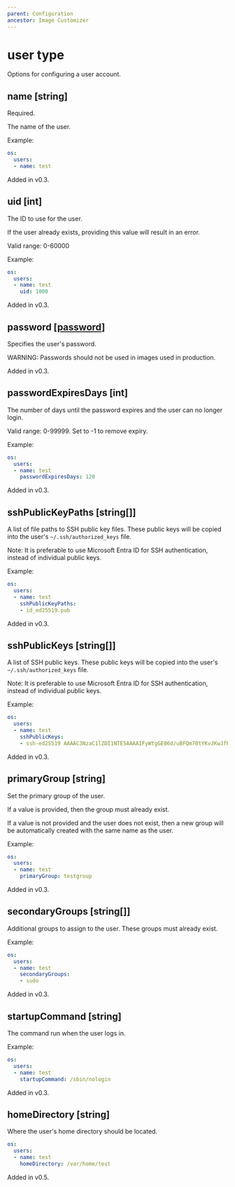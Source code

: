 ```yaml
---
parent: Configuration
ancestor: Image Customizer
---
```


# user type

Options for configuring a user account.

## name [string]

Required.

The name of the user.

Example:

```yaml
os:
  users:
  - name: test
```

Added in v0.3.

## uid [int]

The ID to use for the user.

If the user already exists, providing this value will result in an error.

Valid range: 0-60000

Example:

```yaml
os:
  users:
  - name: test
    uid: 1000
```

Added in v0.3.

## password [[password](./password.md)]

Specifies the user's password.

WARNING: Passwords should not be used in images used in production.

Added in v0.3.

## passwordExpiresDays [int]

The number of days until the password expires and the user can no longer login.

Valid range: 0-99999. Set to -1 to remove expiry.

Example:

```yaml
os:
  users:
  - name: test
    passwordExpiresDays: 120
```

Added in v0.3.

## sshPublicKeyPaths [string[]]

A list of file paths to SSH public key files.
These public keys will be copied into the user's `~/.ssh/authorized_keys` file.

Note: It is preferable to use Microsoft Entra ID for SSH authentication, instead of
individual public keys.

Example:

```yaml
os:
  users:
  - name: test
    sshPublicKeyPaths:
    - id_ed25519.pub
```

Added in v0.3.

## sshPublicKeys [string[]]

A list of SSH public keys.
These public keys will be copied into the user's `~/.ssh/authorized_keys` file.

Note: It is preferable to use Microsoft Entra ID for SSH authentication, instead of
individual public keys.

Example:

```yaml
os:
  users:
  - name: test
    sshPublicKeys:
    - ssh-ed25519 AAAAC3NzaC1lZDI1NTE5AAAAIFyWtgGE06d/uBFQm70tYKvJKwJfRDoh06bWQQwC6Qkm test@test-machine
```

Added in v0.3.

## primaryGroup [string]

Set the primary group of the user.

If a value is provided, then the group must already exist.

If a value is not provided and the user does not exist, then a new group will be
automatically created with the same name as the user.

Example:

```yaml
os:
  users:
  - name: test
    primaryGroup: testgroup
```

Added in v0.3.

## secondaryGroups [string[]]

Additional groups to assign to the user. These groups must already exist.

Example:

```yaml
os:
  users:
  - name: test
    secondaryGroups:
    - sudo
```

Added in v0.3.

## startupCommand [string]

The command run when the user logs in.

Example:

```yaml
os:
  users:
  - name: test
    startupCommand: /sbin/nologin
```

Added in v0.3.

## homeDirectory [string]

Where the user's home directory should be located.

```yaml
os:
  users:
  - name: test
    homeDirectory: /var/home/test
```

Added in v0.5.

